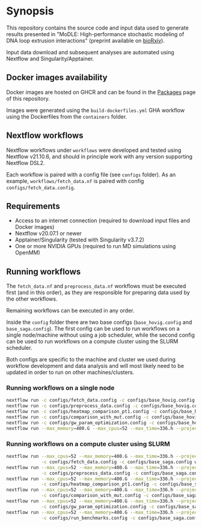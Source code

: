 <!--
Copyright (C) 2022 Roberto Rossini <roberros@uio.no>

SPDX-License-Identifier: MIT
-->

# Synopsis

This repository contains the source code and input data used to generate results presented in "MoDLE: High-performance stochastic modeling of DNA loop extrusion interactions" (preprint available on [bioRxiv](https://doi.org/10.1101/2022.04.13.488157)).

Input data download and subsequent analyses are automated using Nextflow and Singularity/Apptainer.

## Docker images availability

Docker images are hosted on GHCR and can be found in the [Packages](https://github.com/orgs/paulsengroup/packages?repo_name=2021-modle-paper-001-data-analysis) page of this repository.

Images were generated using the `build-dockerfiles.yml` GHA workflow using the Dockerfiles from the `containers` folder.

## Nextflow workflows

Nextflow workflows under `workflows` were developed and tested using Nextflow v21.10.6, and should in principle work with any version supporting Nextflow DSL2.

Each workflow is paired with a config file (see `configs` folder). As an example, `workflows/fetch_data.nf` is paired with config `configs/fetch_data.config`.

## Requirements

- Access to an internet connection (required to download input files and Docker images)
- Nextflow v20.07.1 or newer
- Apptainer/Singularity (tested with Singularity v3.7.2)
- One or more NVIDIA GPUs (required to run MD simulations using OpenMM)

## Running workflows

The `fetch_data.nf` and `preprocess_data.nf` workflows must be executed first (and in this order), as they are responsible for preparing data used by the other workflows.

Remaining workflows can be executed in any order.

Inside the `config` folder there are two base configs (`base_hovig.config` and `base_saga.config`). The first config can be used to run workflows on a single node/machine without using a job scheduler, while the second config can be used to run workflows on a compute cluster using the SLURM scheduler.

Both configs are specific to the machine and cluster we used during workflow development and data analysis and will most likely need to be updated in order to run on other machines/clusters.

### Running workflows on a single node

```bash
nextflow run -c configs/fetch_data.config -c configs/base_hovig.config workflows/fetch_data.nf -resume
nextflow run -c configs/preprocess_data.config -c configs/base_hovig.config workflows/preprocess_data.nf -resume
nextflow run -c configs/heatmap_comparison_pt1.config -c configs/base_hovig.config workflows/heatmap_comparison_pt1.nf -resume
nextflow run -c configs/comparison_with_mut.config -c configs/base_hovig.config workflows/comparison_with_mut.nf -resume
nextflow run -c configs/gw_param_optimization.config -c configs/base_hovig.config workflows/gw_param_optimization.nf -resume
nextflow run --max_memory=400.G --max_cpus=52 --max_time=336.h --project=na -c configs/run_benchmarks.config -c configs/base_hovig.config workflows/run_benchmarks.nf -resume
```

### Running workflows on a compute cluster using SLURM

```bash
nextflow run --max_cpus=52 --max_memory=400.G --max_time=336.h --project="${SLURM_PROJECT_ID-changeme}" \
             -c configs/fetch_data.config -c configs/base_saga.config workflows/fetch_data.nf -resume
nextflow run --max_cpus=52 --max_memory=400.G --max_time=336.h --project="${SLURM_PROJECT_ID-changeme}" \
             -c configs/preprocess_data.config -c configs/base_saga.config workflows/preprocess_data.nf -resume
nextflow run --max_cpus=52 --max_memory=400.G --max_time=336.h --project="${SLURM_PROJECT_ID-changeme}" \
             -c configs/heatmap_comparison_pt1.config -c configs/base_saga.config workflows/heatmap_comparison_pt1.nf -resume
nextflow run --max_cpus=52 --max_memory=400.G --max_time=336.h --project="${SLURM_PROJECT_ID-changeme}" \
             -c configs/comparison_with_mut.config -c configs/base_saga.config workflows/comparison_with_mut.nf -resume
nextflow run --max_cpus=52 --max_memory=400.G --max_time=336.h --project="${SLURM_PROJECT_ID-changeme}" \
             -c configs/gw_param_optimization.config -c configs/base_saga.config workflows/gw_param_optimization.nf -resume
nextflow run --max_cpus=52 --max_memory=400.G --max_time=336.h --project="${SLURM_PROJECT_ID-changeme}" \
             -c configs/run_benchmarks.config -c configs/base_saga.config workflows/run_benchmarks.nf -resume
```
